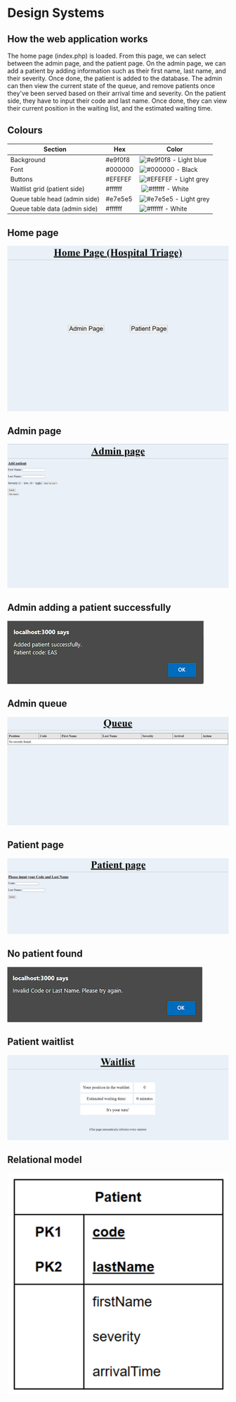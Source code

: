 # Design Systems 

## How the web application works
The home page (index.php) is loaded. From this page, we can select between the admin page, and the patient page. On the admin page, we can add a patient by adding information such as their first name, last name, and their severity. Once done, the patient is added to the database. The admin can then view the current state of the queue, and remove patients once they've been served based on their arrival time and severity. On the patient side, they have to input their code and last name. Once done, they can view their current position in the waiting list, and the estimated waiting time.

## Colours
|Section|Hex|Color|
|-----|--------|------|
|Background|#e9f0f8|![#e9f0f8](https://placehold.co/15x15/e9f0f8/e9f0f8.png) - Light blue|
|Font|#000000|![#000000](https://placehold.co/15x15/000000/000000.png) - Black|
|Buttons| #EFEFEF| ![#EFEFEF](https://placehold.co/15x15/EFEFEF/EFEFEF.png) - Light grey|
|Waitlist grid (patient side)|#ffffff| ![#ffffff](https://placehold.co/15x15/ffffff/ffffff.png) - White|
|Queue table head (admin side)| #e7e5e5| ![#e7e5e5](https://placehold.co/15x15/e7e5e5/e7e5e5.png) - Light grey|
|Queue table data (admin side)| #ffffff| ![#ffffff](https://placehold.co/15x15/ffffff/ffffff.png) - White|

## Home page
![Home page](/docs/assets/home_page.png)

## Admin page
![Admin page](/docs/assets/admin_page.png)

## Admin adding a patient successfully
![Patient added successfully](/docs/assets/added_patient_successfully.png)

## Admin queue
![Admin queue](/docs/assets/admin_queue.png)

## Patient page
![Patient page](/docs/assets/patient_page.png)

## No patient found
![No patient found](/docs/assets/no_patient_found.png)

## Patient waitlist
![Patient waitlist](/docs/assets/patient_waitlist.png)

## Relational model
![Relational model](/docs/assets/relation_model.png)

